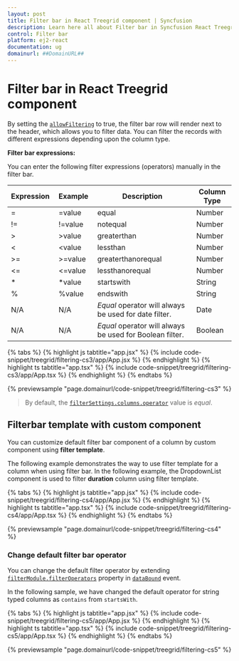 ```yaml
---
layout: post
title: Filter bar in React Treegrid component | Syncfusion
description: Learn here all about Filter bar in Syncfusion React Treegrid component of Syncfusion Essential JS 2 and more.
control: Filter bar 
platform: ej2-react
documentation: ug
domainurl: ##DomainURL##
---
```


# Filter bar in React Treegrid component

By setting the [`allowFiltering`](https://ej2.syncfusion.com/react/documentation/api/treegrid/#allowfiltering) to true, the filter bar row will render next to the header, which allows you to filter data. You can filter the records with different expressions depending upon the column type.

 **Filter bar expressions:**

 You can enter the following filter expressions (operators) manually in the filter bar.

Expression |Example |Description |Column Type
-----|-----|-----|-----
= |=value |equal |Number
!= |!=value |notequal |Number
> |>value |greaterthan |Number
< |<value |lessthan |Number
>= |>=value |greaterthanorequal |Number
<=|<=value|lessthanorequal |Number
* |*value |startswith |String
% |%value |endswith |String
N/A |N/A | *Equal* operator will always be used for date filter. |Date
N/A |N/A |*Equal* operator will always be used for Boolean filter. |Boolean

{% tabs %}
{% highlight js tabtitle="app.jsx" %}
{% include code-snippet/treegrid/filtering-cs3/app/App.jsx %}
{% endhighlight %}
{% highlight ts tabtitle="app.tsx" %}
{% include code-snippet/treegrid/filtering-cs3/app/App.tsx %}
{% endhighlight %}
{% endtabs %}

 {% previewsample "page.domainurl/code-snippet/treegrid/filtering-cs3" %}

> By default, the [`filterSettings.columns.operator`](https://ej2.syncfusion.com/react/documentation/api/treegrid/filterSettingsModel/#operators) value is *equal*.

## Filterbar template with custom component

You can customize default filter bar component of a column by custom component using **filter template**.

The following example demonstrates the way to use filter template for a column when using filter bar. In the following example, the DropdownList component is used to filter **duration** column using filter template.

{% tabs %}
{% highlight js tabtitle="app.jsx" %}
{% include code-snippet/treegrid/filtering-cs4/app/App.jsx %}
{% endhighlight %}
{% highlight ts tabtitle="app.tsx" %}
{% include code-snippet/treegrid/filtering-cs4/app/App.tsx %}
{% endhighlight %}
{% endtabs %}

 {% previewsample "page.domainurl/code-snippet/treegrid/filtering-cs4" %}

### Change default filter bar operator

You can change the default filter operator by extending [`filterModule.filterOperators`](https://ej2.syncfusion.com/react/documentation/api/treegrid/filterSettings/#operators) property in [`dataBound`](https://ej2.syncfusion.com/react/documentation/api/treegrid/#databound) event.

In the following sample, we have changed the default operator for string typed columns as `contains` from `startsWith`.

{% tabs %}
{% highlight js tabtitle="app.jsx" %}
{% include code-snippet/treegrid/filtering-cs5/app/App.jsx %}
{% endhighlight %}
{% highlight ts tabtitle="app.tsx" %}
{% include code-snippet/treegrid/filtering-cs5/app/App.tsx %}
{% endhighlight %}
{% endtabs %}

 {% previewsample "page.domainurl/code-snippet/treegrid/filtering-cs5" %}